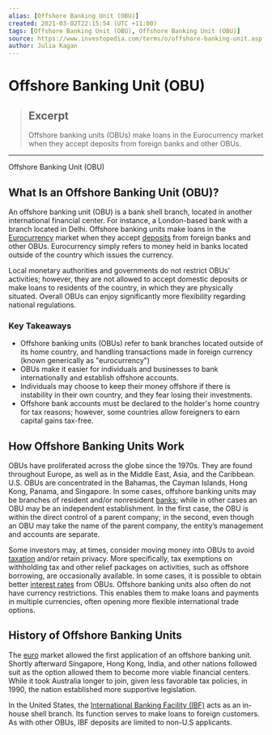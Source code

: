 ```yaml
---
alias: [Offshore Banking Unit (OBU)]
created: 2021-03-02T22:15:54 (UTC +11:00)
tags: [Offshore Banking Unit (OBU), Offshore Banking Unit (OBU)]
source: https://www.investopedia.com/terms/o/offshore-banking-unit.asp
author: Julia Kagan
---
```


# Offshore Banking Unit (OBU)

> ## Excerpt
> Offshore banking units (OBUs) make loans in the Eurocurrency market when they accept deposits from foreign banks and other OBUs.

---

Offshore Banking Unit (OBU)
## What Is an Offshore Banking Unit (OBU)?

An offshore banking unit (OBU) is a bank shell branch, located in another international financial center. For instance, a London-based bank with a branch located in Delhi. Offshore banking units make loans in the [Eurocurrency](https://www.investopedia.com/terms/e/eurocurrency.asp) market when they accept [deposits](https://www.investopedia.com/terms/d/deposit.asp) from foreign banks and other OBUs. Eurocurrency simply refers to money held in banks located outside of the country which issues the currency. 

Local monetary authorities and governments do not restrict OBUs' activities; however, they are not allowed to accept domestic deposits or make loans to residents of the country, in which they are physically situated. Overall OBUs can enjoy significantly more flexibility regarding national regulations.

### Key Takeaways

-   Offshore banking units (OBUs) refer to bank branches located outside of its home country, and handling transactions made in foreign currency (known generically as "eurocurrency")
-   OBUs make it easier for individuals and businesses to bank internationally and establish offshore accounts.
-   Individuals may choose to keep their money offshore if there is instability in their own country, and they fear losing their investments.
-   Offshore bank accounts must be declared to the holder's home country for tax reasons; however, some countries allow foreigners to earn capital gains tax-free.

## How Offshore Banking Units Work

OBUs have proliferated across the globe since the 1970s. They are found throughout Europe, as well as in the Middle East, Asia, and the Caribbean. U.S. OBUs are concentrated in the Bahamas, the Cayman Islands, Hong Kong, Panama, and Singapore. In some cases, offshore banking units may be branches of resident and/or nonresident [banks](https://www.investopedia.com/terms/b/bank.asp); while in other cases an OBU may be an independent establishment. In the first case, the OBU is within the direct control of a parent company; in the second, even though an OBU may take the name of the parent company, the entity’s management and accounts are separate.

Some investors may, at times, consider moving money into OBUs to avoid [taxation](https://www.investopedia.com/terms/t/taxes.asp) and/or retain privacy. More specifically, tax exemptions on withholding tax and other relief packages on activities, such as offshore borrowing, are occasionally available. In some cases, it is possible to obtain better [interest rates](https://www.investopedia.com/terms/i/interestrate.asp) from OBUs. Offshore banking units also often do not have currency restrictions. This enables them to make loans and payments in multiple currencies, often opening more flexible international trade options.

## History of Offshore Banking Units

The [euro](https://www.investopedia.com/terms/e/euro.asp) market allowed the first application of an offshore banking unit. Shortly afterward Singapore, Hong Kong, India, and other nations followed suit as the option allowed them to become more viable financial centers. While it took Australia longer to join, given less favorable tax policies, in 1990, the nation established more supportive legislation.

In the United States, the [International Banking Facility (IBF)](https://www.investopedia.com/terms/i/ibf.asp) acts as an in-house shell branch. Its function serves to make loans to foreign customers. As with other OBUs, IBF deposits are limited to non-U.S applicants.
